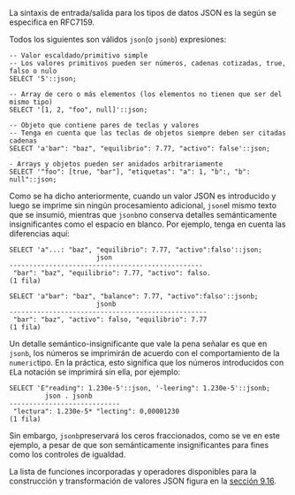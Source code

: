 La sintaxis de entrada/salida para los tipos de datos JSON es la según se especifica en  RFC7159.

Todos los siguientes son válidos  `json`(o `jsonb`) expresiones:

```
-- Valor escaldado/primitivo simple
-- Los valores primitivos pueden ser números, cadenas cotizadas, true, falso o nulo
SELECT '5'::json;

-- Array de cero o más elementos (los elementos no tienen que ser del mismo tipo)
SELECT '[1, 2, "foo", null]'::json;

-- Objeto que contiene pares de teclas y valores
-- Tenga en cuenta que las teclas de objetos siempre deben ser citadas cadenas
SELECT 'a'bar": "baz", "equilibrio": 7.77, "activo": false'::json;

- Arrays y objetos pueden ser anidados arbitrariamente
SELECT '"foo": [true, "bar"], "etiquetas": "a": 1, "b":, "b": null"::json;
```

Como se ha dicho anteriormente, cuando un valor JSON es introducido y luego se imprime sin ningún procesamiento adicional,  `json`el mismo texto que se insumió, mientras que  `jsonb`no conserva detalles semánticamente insignificantes como el espacio en  blanco. Por ejemplo, tenga en cuenta las diferencias aquí:

```
SELECT 'a"...: "baz", "equilibrio": 7.77, "activo":falso'::json;
                      json
-------------------------------------------------
 "bar": "baz", "equilibrio": 7.77, "activo": falso.
(1 fila)

SELECT 'a"bar": "baz", "balance": 7.77, "activo":falso'::jsonb;
                      jsonb
--------------------------------------------------
 "bar": "baz", "activo": falso, "equilibrio": 7.77
(1 fila)
```

Un detalle semántico-insignificante que vale la pena señalar es que en `jsonb`, los números se imprimirán de acuerdo con el comportamiento de la  `numeric`tipo. En la práctica, esto significa que los números introducidos con  `E`La notación se imprimirá sin ella, por ejemplo:

```
SELECT 'E"reading": 1.230e-5'::json, '-leering": 1.230e-5'::jsonb;
         json . jsonb
----------------------------
 "lectura": 1.230e-5* "lecting": 0,00001230
(1 fila)
```

Sin embargo,  `jsonb`preservará los ceros fraccionados, como se ve en este ejemplo, a pesar de que son  semánticamente insignificantes para fines como los controles de  igualdad.

La lista de funciones incorporadas y operadores disponibles para la construcción y transformación de valores JSON figura en la [sección 9.16](https://www.postgresql.org/docs/current/functions-json.html).
